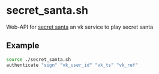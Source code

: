 # secret_santa.sh
Web-API for [secret santa](https://vk.com/santa_app) an vk service to play secret santa

## Example
```bash
source ./secret_santa.sh
authenticate "sign" "vk_user_id" "vk_ts" "vk_ref"
```
